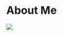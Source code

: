 # About Me

<img src="https://readme-typing-svg.demolab.com/?font=Fira+Code&weight=600&duration=2500&pause=1000&color=1FF704&background=000000&vCenter=true&random=false&width=435&lines=%3A%3E+System+Developer;%3A%3E+Ethical+Hacker;%3A%3E+Tinkerer">

